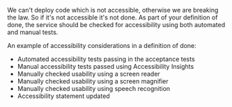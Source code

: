 We can't deploy code which is not accessible, otherwise we are breaking the law. So if it's not accessible it's not done. As part of your definition of done, the service should be checked for accessibility using both automated and manual tests.

An example of accessibility considerations in a definition of done:
- Automated accessibility tests passing in the acceptance tests
- Manual accessibility tests passed using Accessibility Insights
- Manually checked usability using a screen reader
- Manually checked usability using a screen magnifier
- Manually checked usability using speech recognition
- Accessibility statement updated
